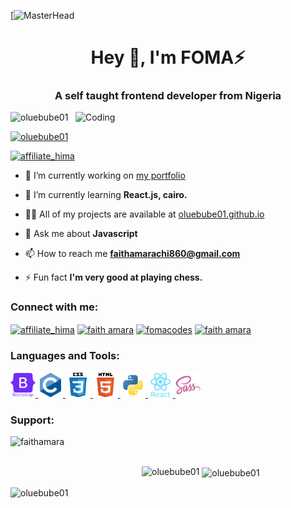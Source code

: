 [![MasterHead](https://img.freepik.com/free-vector/flat-hand-drawn-web-developers-illustration_23-2148842972.jpg?size=626&ext=jpg&ga=GA1.1.191158671.1704327351&semt=ais])
<h1 align="center">Hey 👋, I'm FOMA⚡</h1>
<h3 align="center">A self taught frontend developer from Nigeria</h3>
<img align="right" alt="Coding" width="400" src="https://img.freepik.com/free-vector/hand-drawn-flat-design-devops-illustration_23-2149375793.jpg?size=626&ext=jpg&ga=GA1.1.191158671.1704327351&semt=ais"/>

<p align="left"> <img src="https://komarev.com/ghpvc/?username=oluebube01&label=Profile%20views&color=0e75b6&style=flat" alt="oluebube01" /> </p>

<p align="left"> <a href="https://github.com/ryo-ma/github-profile-trophy"><img src="https://github-profile-trophy.vercel.app/?username=oluebube01" alt="oluebube01" /></a> </p>

<p align="left"> <a href="https://twitter.com/affiliate_hima" target="blank"><img src="https://img.shields.io/twitter/follow/affiliate_hima?logo=twitter&style=for-the-badge" alt="affiliate_hima" /></a> </p>

- 🔭 I’m currently working on [my portfolio](https://faithmadu.blogspot.com/#)

- 🌱 I’m currently learning **React.js, cairo.**

- 👨‍💻 All of my projects are available at [oluebube01.github.io](oluebube01.github.io)

- 💬 Ask me about **Javascript**

- 📫 How to reach me **faithamarachi860@gmail.com**

- ⚡ Fun fact **I'm very good at playing chess.**

<h3 align="left">Connect with me:</h3>
<p align="left">
<a href="https://twitter.com/affiliate_hima" target="blank"><img align="center" src="https://raw.githubusercontent.com/rahuldkjain/github-profile-readme-generator/master/src/images/icons/Social/twitter.svg" alt="affiliate_hima" height="30" width="40" /></a>
<a href="https://fb.com/faith amara" target="blank"><img align="center" src="https://raw.githubusercontent.com/rahuldkjain/github-profile-readme-generator/master/src/images/icons/Social/facebook.svg" alt="faith amara" height="30" width="40" /></a>
<a href="https://instagram.com/fomacodes" target="blank"><img align="center" src="https://raw.githubusercontent.com/rahuldkjain/github-profile-readme-generator/master/src/images/icons/Social/instagram.svg" alt="fomacodes" height="30" width="40" /></a>
<a href="https://www.youtube.com/c/faith amara" target="blank"><img align="center" src="https://raw.githubusercontent.com/rahuldkjain/github-profile-readme-generator/master/src/images/icons/Social/youtube.svg" alt="faith amara" height="30" width="40" /></a>
</p>

<h3 align="left">Languages and Tools:</h3>
<p align="left"> <a href="https://getbootstrap.com" target="_blank" rel="noreferrer"> <img src="https://raw.githubusercontent.com/devicons/devicon/master/icons/bootstrap/bootstrap-plain-wordmark.svg" alt="bootstrap" width="40" height="40"/> </a> <a href="https://www.cprogramming.com/" target="_blank" rel="noreferrer"> <img src="https://raw.githubusercontent.com/devicons/devicon/master/icons/c/c-original.svg" alt="c" width="40" height="40"/> </a> <a href="https://www.w3schools.com/css/" target="_blank" rel="noreferrer"> <img src="https://raw.githubusercontent.com/devicons/devicon/master/icons/css3/css3-original-wordmark.svg" alt="css3" width="40" height="40"/> </a> <a href="https://www.w3.org/html/" target="_blank" rel="noreferrer"> <img src="https://raw.githubusercontent.com/devicons/devicon/master/icons/html5/html5-original-wordmark.svg" alt="html5" width="40" height="40"/> </a> <a href="https://www.python.org" target="_blank" rel="noreferrer"> <img src="https://raw.githubusercontent.com/devicons/devicon/master/icons/python/python-original.svg" alt="python" width="40" height="40"/> </a> <a href="https://reactjs.org/" target="_blank" rel="noreferrer"> <img src="https://raw.githubusercontent.com/devicons/devicon/master/icons/react/react-original-wordmark.svg" alt="react" width="40" height="40"/> </a> <a href="https://sass-lang.com" target="_blank" rel="noreferrer"> <img src="https://raw.githubusercontent.com/devicons/devicon/master/icons/sass/sass-original.svg" alt="sass" width="40" height="40"/> </a> </p>

<h3 align="left">Support:</h3>
<p><a href="https://ko-fi.com/faithamara"> <img align="left" src="https://cdn.ko-fi.com/cdn/kofi3.png?v=3" height="50" width="210" alt="faithamara" /></a></p><br><br>

<p><img align="left" src="https://github-readme-stats.vercel.app/api/top-langs?username=oluebube01&show_icons=true&locale=en&layout=compact" alt="oluebube01" /></p>

<p>&nbsp;<img align="center" src="https://github-readme-stats.vercel.app/api?username=oluebube01&show_icons=true&locale=en" alt="oluebube01" /></p>

<p><img align="center" src="https://github-readme-streak-stats.herokuapp.com/?user=oluebube01&" alt="oluebube01" /></p>
